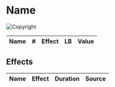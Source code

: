 # Name

![Copyright]()





| Name | # | Effect | LB | Value |
| :--: | :-: | :----: | :-: | :---: |

## Effects

| Name | Effect | Duration | Source |
| :--- | :----: | :------: | :-----------: |
